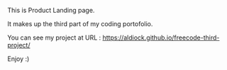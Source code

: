 This is Product Landing page.

It makes up the third part of my coding portofolio.

You can see my project at URL : https://aldiock.github.io/freecode-third-project/

Enjoy :)
